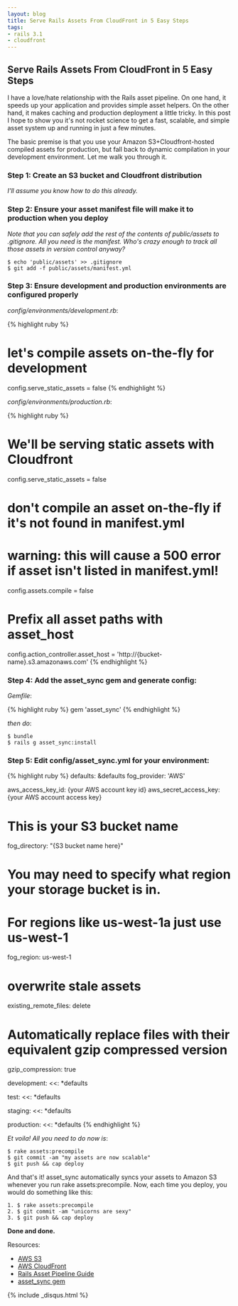```yaml
---
layout: blog
title: Serve Rails Assets From CloudFront in 5 Easy Steps
tags:
- rails 3.1
- cloudfront
---
```


## Serve Rails Assets From CloudFront in 5 Easy Steps

I have a love/hate relationship with the Rails asset pipeline. On one hand, it speeds up your application and provides simple asset helpers. On the other hand, it makes caching and production deployment a little tricky. In this post I hope to show you it's not rocket science to get a fast, scalable, and simple asset system up and running in just a few minutes.

The basic premise is that you use your Amazon S3+Cloudfront-hosted compiled assets for production, but fall back to dynamic compilation in your development environment. Let me walk you through it.

### Step 1: Create an S3 bucket and Cloudfront distribution

_I'll assume you know how to do this already._

### Step 2: Ensure your asset manifest file will make it to production when you deploy

_Note that you can safely add the rest of the contents of public/assets to .gitignore. All you need is the manifest. Who's crazy enough to track all those assets in version control anyway?_

    $ echo 'public/assets' >> .gitignore
    $ git add -f public/assets/manifest.yml

### Step 3: Ensure development and production environments are configured properly

_config/environments/development.rb_:

{% highlight ruby %}
# let's compile assets on-the-fly for development
config.serve_static_assets = false
{% endhighlight %}

_config/environments/production.rb_:

{% highlight ruby %}
# We'll be serving static assets with Cloudfront
config.serve_static_assets = false

# don't compile an asset on-the-fly if it's not found in manifest.yml
# warning: this will cause a 500 error if asset isn't listed in manifest.yml!
config.assets.compile = false

# Prefix all asset paths with asset_host
config.action_controller.asset_host = 'http://{bucket-name}.s3.amazonaws.com'
{% endhighlight %}

### Step 4: Add the asset\_sync gem and generate config:

_Gemfile_:

{% highlight ruby %}
gem 'asset_sync'
{% endhighlight %}

_then do_:

    $ bundle
    $ rails g asset_sync:install

### Step 5: Edit config/asset\_sync.yml for your environment:


{% highlight ruby %}
defaults: &defaults
  fog_provider: 'AWS'

  aws_access_key_id: {your AWS account key id}
  aws_secret_access_key: {your AWS account access key}

  # This is your S3 bucket name
  fog_directory: "{S3 bucket name here}"

  # You may need to specify what region your storage bucket is in.
  # For regions like us-west-1a just use us-west-1
  fog_region: us-west-1  

  # overwrite stale assets
  existing_remote_files: delete

  # Automatically replace files with their equivalent gzip compressed version
  gzip_compression: true

development:
  <<: *defaults

test:
  <<: *defaults

staging:
  <<: *defaults

production:
  <<: *defaults
{% endhighlight %}


_Et voila! All you need to do now is_:

    $ rake assets:precompile
    $ git commit -am "my assets are now scalable"
    $ git push && cap deploy

And that's it! asset\_sync automatically syncs your assets to Amazon S3 whenever you run rake assets:precompile. Now, each time you deploy, you would do something like this:

    1. $ rake assets:precompile
    2. $ git commit -am "unicorns are sexy"
    3. $ git push && cap deploy

**Done and done.**


Resources:

- [AWS S3](http://aws.amazon.com/s3/)
- [AWS CloudFront](http://aws.amazon.com/cloudfront/)
- [Rails Asset Pipeline Guide](http://guides.rubyonrails.org/asset_pipeline.html)
- [asset\_sync gem](https://github.com/rumblelabs/asset_sync)


{% include _disqus.html %}

